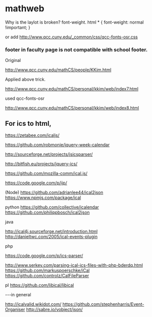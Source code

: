 # mathweb
Why is the laylot is broken? font-weight.
html * {
font-weight: normal !important;
}

or add http://www.qcc.cuny.edu/_common/css/qcc-fonts-osr.css

### footer in faculty page is not compatible with school footer.

Original

http://www.qcc.cuny.edu/mathCS/people/KKim.html

Applied above trick.

http://www.qcc.cuny.edu/mathCS/personal/kkim/web/index7.html

used qcc-fonts-osr

http://www.qcc.cuny.edu/mathCS/personal/kkim/web/index8.html


For ics to html,
-----
https://zetabee.com/icaljs/


https://github.com/robmonie/jquery-week-calendar

http://sourceforge.net/projects/jsicsparser/

http://bitfish.eu/projects/jquery-ics/

https://github.com/mozilla-comm/ical.js/


https://code.google.com/p/ijp/

(Node)
https://github.com/adrianlee44/ical2json
https://www.npmjs.com/package/ical 

python 
https://github.com/collective/icalendar
https://github.com/philippbosch/ical2json

java

http://ical4j.sourceforge.net/introduction.html
http://danieltwc.com/2005/ical-events-plugin

php

https://code.google.com/p/ics-parser/


http://www.serkey.com/parsing-ical-ics-files-with-php-bderdq.html
https://github.com/markuspoerschke/iCal
https://github.com/controlz/CalFileParser

pl
https://github.com/libical/libical

---in general

http://icalvalid.wikidot.com/
https://github.com/stephenharris/Event-Organiser
http://sabre.io/vobject/json/







